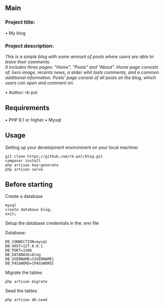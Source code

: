 ## Main

### Project title:<br>

• My blog

### Project description:<br>

*This is a simple blog with some amount of posts where users are able to leave their comments.<br>
It includes three pages: "Home", "Posts" and "About".
Home page consists of: hero image, recents news, a slider whit lasts comments, and a common additional information.
Posts' page consist of all posts on the blog, which users can open and comment on.*

•	Author: rk-pol 

## Requirements
•	PHP 8.1 or higher 
• 	Mysql

## Usage <br>
Setting up your development environment on your local machine: <br>
```
git clone https://github.com/rk-pol/blog.git
composer install
php artisan key:generate
php artisan serve
```


## Before starting <br>
Create a database <br>
```
mysql
create database blog;
exit;
```

Setup the database credentials in the .env file <br>

Database:
```
DB_CONNECTION=mysql
DB_HOST=127.0.0.1
DB_PORT=3306
DB_DATABASE=blog
DB_USERNAME={USERNAME}
DB_PASSWORD={PASSWORD}
```
Migrate the tables
```
php artisan migrate
```	

Seed the tables
```
php artisan db:seed
```	
